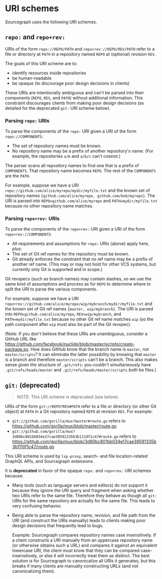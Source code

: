 # URI schemes

Sourcegraph uses the following URI schemes.

## `repo:` and `repo+rev:`

URIs of the form `repo://REPO/PATH` and `repo+rev://REPO/REV/PATH` refer to a file or directory at `PATH` in a repository named `REPO` at (optional) revision `REV`.

The goals of this URI scheme are to:

- identify resources inside repositories
- be human-readable
- be opaque (to discourage poor design decisions in clients)

These URIs are intentionally ambiguous and can't be parsed into their components (`REPO`, `REV`, and `PATH`) without additional information. This constraint discourages clients from making poor design decisions (as detailed for the deprecated `git:` URI scheme below).

### Parsing `repo:` URIs

To parse the components of the `repo:` URI given a URI of the form `repo://COMPONENTS`:

- The set of repository names must be known.
- No repository name may be a prefix of another repository's name. (For example, the repositories `a/b` and `a/b/c` can't coexist.)

The parser scans all repository names to find one that is a prefix of `COMPONENTS`. That repository name becomes `REPO`. The rest of the `COMPONENTS` are the `PATH`.

For example, suppose we have a URI `repo://github.com/alice/myrepo/mydir/myfile.txt` and the known set of repository names `{github.com/alice/myrepo, github.com/bob/myrepo}`. The URI is parsed into `REPO=github.com/alice/myrepo` and `PATH=mydir/myfile.txt` because no other repository name matches.

### Parsing `repo+rev:` URIs

To parse the components of the `repo+rev:` URI given a URI of the form `repo+rev://COMPONENTS`:

- All requirements and assumptions for `repo:` URIs (above) apply here, plus:
- The set of Git ref names for the repository must be known.
- Git already enforces the constraint that no ref name may be a prefix of another ref name. (This may or may not hold for other VCS systems, but currently only Git is supported and in scope.)

Git revspecs (such as branch names) may contain slashes, so we use the same kind of assumptions and process as for `REPO` to determine where to split the URI to parse the various components.

For example, suppose we have a URI `repo+rev://github.com/alice/myrepo/wip/mybranch/mydir/myfile.txt` and the known set of Git ref names `{master, wip/mybranch}`. The URI is parsed into `REPO=github.com/alice/myrepo`, `REV=wip/mybranch`, and `PATH=mydir/myfile.txt` because no other Git ref name matches `wip` (so the path component after `wip` must also be part of the Git revspec).

(Note: If you don't believe that these URIs are unambiguous, consider a GitHub URL like https://github.com/facebook/nuclide/blob/master/scripts/create-package.py. How does GitHub know that the branch name is `master`, not `master/scripts`? It can eliminate the latter possibility by knowing that `master` is a branch and therefore `master/scripts` can't be a branch. This also makes sense given the structure of `.git/refs`: you couldn't simultaneously have `.git/refs/heads/master` and `.git/refs/heads/master/scripts` *both* be files.)

## `git:` (deprecated)

> NOTE: This URI scheme is deprecated (see below).

URIs of the form `git://REPO?REV#PATH` refer to a file or directory (or other Git object) at `PATH` in a Git repository named `REPO` at revision `REV`. For example:

- `git://github.com/gorilla/mux?master#route.go` refers to https://github.com/gorilla/mux/blob/master/route.go
- `git://github.com/gorilla/mux?3d80bc801bb034e17cae38591335b3b1110f1c47#route.go` refers to https://github.com/gorilla/mux/blob/3d80bc801bb034e17cae38591335b3b1110f1c47/route.go

This URI scheme is used by `lsp-proxy`, search- and file location-related GraphQL APIs, and Sourcegraph extensions.

It is **deprecated** in favor of the opaque `repo:` and `repo+rev:` URI schemes because:

- Many tools (such as language servers and editors) do not support it because they ignore the URI query and fragment when asking whether two URIs refer to the same file. Therefore they behave as though all `git:` URIs for the same repository are actually for the same file. This leads to very confusing behavior.
- Being able to parse the repository name, revision, and file path from the URI (and construct the URIs manually) leads to clients making poor design decisions that frequently lead to bugs.

  Example: Sourcegraph compares repository names case insensitively. If a client constructs a URI manually from an uppercase repository name (or otherwise obtains such a URL) and compares it against an equivalent lowercase URI, the client must know that they can be compared case-insensitively, or else it will incorrectly treat them as distinct. The best solution is for Sourcegraph to canonicalize all URIs it generates, but this breaks if many clients are manually constructing URLs (and not canonicalizing them).
